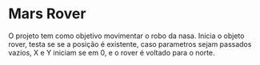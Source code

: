 # Mars Rover
O projeto tem como objetivo movimentar o robo da nasa.
Inicia o objeto rover, testa se se a posição é existente, caso parametros sejam passados vazios, X e Y iniciam se em 0, e o rover é voltado para o norte.
